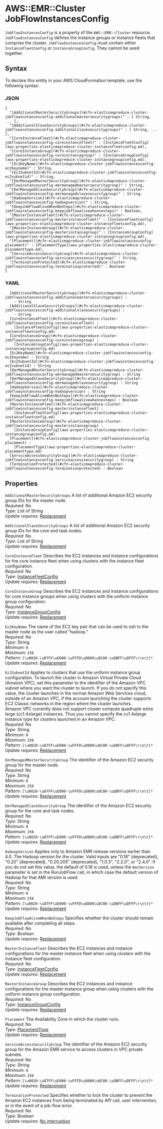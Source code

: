 # AWS::EMR::Cluster JobFlowInstancesConfig<a name="aws-properties-elasticmapreduce-cluster-jobflowinstancesconfig"></a>

`JobFlowInstancesConfig` is a property of the `AWS::EMR::Cluster` resource\. `JobFlowInstancesConfig` defines the instance groups or instance fleets that comprise the cluster\. `JobFlowInstancesConfig` must contain either `InstanceFleetConfig` or `InstanceGroupConfig`\. They cannot be used together\.

## Syntax<a name="aws-properties-elasticmapreduce-cluster-jobflowinstancesconfig-syntax"></a>

To declare this entity in your AWS CloudFormation template, use the following syntax:

### JSON<a name="aws-properties-elasticmapreduce-cluster-jobflowinstancesconfig-syntax.json"></a>

```
{
  "[AdditionalMasterSecurityGroups](#cfn-elasticmapreduce-cluster-jobflowinstancesconfig-additionalmastersecuritygroups)" : [ String, ... ],
  "[AdditionalSlaveSecurityGroups](#cfn-elasticmapreduce-cluster-jobflowinstancesconfig-additionalslavesecuritygroups)" : [ String, ... ],
  "[CoreInstanceFleet](#cfn-elasticmapreduce-cluster-jobflowinstancesconfig-coreinstancefleet)" : [InstanceFleetConfig](aws-properties-elasticmapreduce-cluster-instancefleetconfig.md),
  "[CoreInstanceGroup](#cfn-elasticmapreduce-cluster-jobflowinstancesconfig-coreinstancegroup)" : [InstanceGroupConfig](aws-properties-elasticmapreduce-cluster-instancegroupconfig.md),
  "[Ec2KeyName](#cfn-elasticmapreduce-cluster-jobflowinstancesconfig-ec2keyname)" : String,
  "[Ec2SubnetId](#cfn-elasticmapreduce-cluster-jobflowinstancesconfig-ec2subnetid)" : String,
  "[EmrManagedMasterSecurityGroup](#cfn-elasticmapreduce-cluster-jobflowinstancesconfig-emrmanagedmastersecuritygroup)" : String,
  "[EmrManagedSlaveSecurityGroup](#cfn-elasticmapreduce-cluster-jobflowinstancesconfig-emrmanagedslavesecuritygroup)" : String,
  "[HadoopVersion](#cfn-elasticmapreduce-cluster-jobflowinstancesconfig-hadoopversion)" : String,
  "[KeepJobFlowAliveWhenNoSteps](#cfn-elasticmapreduce-cluster-jobflowinstancesconfig-keepjobflowalivewhennosteps)" : Boolean,
  "[MasterInstanceFleet](#cfn-elasticmapreduce-cluster-jobflowinstancesconfig-masterinstancefleet)" : [InstanceFleetConfig](aws-properties-elasticmapreduce-cluster-instancefleetconfig.md),
  "[MasterInstanceGroup](#cfn-elasticmapreduce-cluster-jobflowinstancesconfig-masterinstancegroup)" : [InstanceGroupConfig](aws-properties-elasticmapreduce-cluster-instancegroupconfig.md),
  "[Placement](#cfn-elasticmapreduce-cluster-jobflowinstancesconfig-placement)" : [PlacementType](aws-properties-elasticmapreduce-cluster-placementtype.md),
  "[ServiceAccessSecurityGroup](#cfn-elasticmapreduce-cluster-jobflowinstancesconfig-serviceaccesssecuritygroup)" : String,
  "[TerminationProtected](#cfn-elasticmapreduce-cluster-jobflowinstancesconfig-terminationprotected)" : Boolean
}
```

### YAML<a name="aws-properties-elasticmapreduce-cluster-jobflowinstancesconfig-syntax.yaml"></a>

```
﻿  [AdditionalMasterSecurityGroups](#cfn-elasticmapreduce-cluster-jobflowinstancesconfig-additionalmastersecuritygroups) : 
    - String
﻿  [AdditionalSlaveSecurityGroups](#cfn-elasticmapreduce-cluster-jobflowinstancesconfig-additionalslavesecuritygroups) : 
    - String
﻿  [CoreInstanceFleet](#cfn-elasticmapreduce-cluster-jobflowinstancesconfig-coreinstancefleet) : 
    [InstanceFleetConfig](aws-properties-elasticmapreduce-cluster-instancefleetconfig.md)
﻿  [CoreInstanceGroup](#cfn-elasticmapreduce-cluster-jobflowinstancesconfig-coreinstancegroup) : 
    [InstanceGroupConfig](aws-properties-elasticmapreduce-cluster-instancegroupconfig.md)
﻿  [Ec2KeyName](#cfn-elasticmapreduce-cluster-jobflowinstancesconfig-ec2keyname) : String
﻿  [Ec2SubnetId](#cfn-elasticmapreduce-cluster-jobflowinstancesconfig-ec2subnetid) : String
﻿  [EmrManagedMasterSecurityGroup](#cfn-elasticmapreduce-cluster-jobflowinstancesconfig-emrmanagedmastersecuritygroup) : String
﻿  [EmrManagedSlaveSecurityGroup](#cfn-elasticmapreduce-cluster-jobflowinstancesconfig-emrmanagedslavesecuritygroup) : String
﻿  [HadoopVersion](#cfn-elasticmapreduce-cluster-jobflowinstancesconfig-hadoopversion) : String
﻿  [KeepJobFlowAliveWhenNoSteps](#cfn-elasticmapreduce-cluster-jobflowinstancesconfig-keepjobflowalivewhennosteps) : Boolean
﻿  [MasterInstanceFleet](#cfn-elasticmapreduce-cluster-jobflowinstancesconfig-masterinstancefleet) : 
    [InstanceFleetConfig](aws-properties-elasticmapreduce-cluster-instancefleetconfig.md)
﻿  [MasterInstanceGroup](#cfn-elasticmapreduce-cluster-jobflowinstancesconfig-masterinstancegroup) : 
    [InstanceGroupConfig](aws-properties-elasticmapreduce-cluster-instancegroupconfig.md)
﻿  [Placement](#cfn-elasticmapreduce-cluster-jobflowinstancesconfig-placement) : 
    [PlacementType](aws-properties-elasticmapreduce-cluster-placementtype.md)
﻿  [ServiceAccessSecurityGroup](#cfn-elasticmapreduce-cluster-jobflowinstancesconfig-serviceaccesssecuritygroup) : String
﻿  [TerminationProtected](#cfn-elasticmapreduce-cluster-jobflowinstancesconfig-terminationprotected) : Boolean
```

## Properties<a name="aws-properties-elasticmapreduce-cluster-jobflowinstancesconfig-properties"></a>

`AdditionalMasterSecurityGroups`  <a name="cfn-elasticmapreduce-cluster-jobflowinstancesconfig-additionalmastersecuritygroups"></a>
A list of additional Amazon EC2 security group IDs for the master node\.  
*Required*: No  
*Type*: List of String  
*Update requires*: [Replacement](https://docs.aws.amazon.com/AWSCloudFormation/latest/UserGuide/using-cfn-updating-stacks-update-behaviors.html#update-replacement)

`AdditionalSlaveSecurityGroups`  <a name="cfn-elasticmapreduce-cluster-jobflowinstancesconfig-additionalslavesecuritygroups"></a>
A list of additional Amazon EC2 security group IDs for the core and task nodes\.  
*Required*: No  
*Type*: List of String  
*Update requires*: [Replacement](https://docs.aws.amazon.com/AWSCloudFormation/latest/UserGuide/using-cfn-updating-stacks-update-behaviors.html#update-replacement)

`CoreInstanceFleet`  <a name="cfn-elasticmapreduce-cluster-jobflowinstancesconfig-coreinstancefleet"></a>
Describes the EC2 instances and instance configurations for the core instance fleet when using clusters with the instance fleet configuration\.  
*Required*: No  
*Type*: [InstanceFleetConfig](aws-properties-elasticmapreduce-cluster-instancefleetconfig.md)  
*Update requires*: [Replacement](https://docs.aws.amazon.com/AWSCloudFormation/latest/UserGuide/using-cfn-updating-stacks-update-behaviors.html#update-replacement)

`CoreInstanceGroup`  <a name="cfn-elasticmapreduce-cluster-jobflowinstancesconfig-coreinstancegroup"></a>
Describes the EC2 instances and instance configurations for core instance groups when using clusters with the uniform instance group configuration\.  
*Required*: No  
*Type*: [InstanceGroupConfig](aws-properties-elasticmapreduce-cluster-instancegroupconfig.md)  
*Update requires*: [Replacement](https://docs.aws.amazon.com/AWSCloudFormation/latest/UserGuide/using-cfn-updating-stacks-update-behaviors.html#update-replacement)

`Ec2KeyName`  <a name="cfn-elasticmapreduce-cluster-jobflowinstancesconfig-ec2keyname"></a>
The name of the EC2 key pair that can be used to ssh to the master node as the user called "hadoop\."  
*Required*: No  
*Type*: String  
*Minimum*: `0`  
*Maximum*: `256`  
*Pattern*: `[\u0020-\uD7FF\uE000-\uFFFD\uD800\uDC00-\uDBFF\uDFFF\r\n\t]*`  
*Update requires*: [Replacement](https://docs.aws.amazon.com/AWSCloudFormation/latest/UserGuide/using-cfn-updating-stacks-update-behaviors.html#update-replacement)

`Ec2SubnetId`  <a name="cfn-elasticmapreduce-cluster-jobflowinstancesconfig-ec2subnetid"></a>
Applies to clusters that use the uniform instance group configuration\. To launch the cluster in Amazon Virtual Private Cloud \(Amazon VPC\), set this parameter to the identifier of the Amazon VPC subnet where you want the cluster to launch\. If you do not specify this value, the cluster launches in the normal Amazon Web Services cloud, outside of an Amazon VPC, if the account launching the cluster supports EC2 Classic networks in the region where the cluster launches\.  
Amazon VPC currently does not support cluster compute quadruple extra large \(cc1\.4xlarge\) instances\. Thus you cannot specify the cc1\.4xlarge instance type for clusters launched in an Amazon VPC\.  
*Required*: No  
*Type*: String  
*Minimum*: `0`  
*Maximum*: `256`  
*Pattern*: `[\u0020-\uD7FF\uE000-\uFFFD\uD800\uDC00-\uDBFF\uDFFF\r\n\t]*`  
*Update requires*: [Replacement](https://docs.aws.amazon.com/AWSCloudFormation/latest/UserGuide/using-cfn-updating-stacks-update-behaviors.html#update-replacement)

`EmrManagedMasterSecurityGroup`  <a name="cfn-elasticmapreduce-cluster-jobflowinstancesconfig-emrmanagedmastersecuritygroup"></a>
The identifier of the Amazon EC2 security group for the master node\.  
*Required*: No  
*Type*: String  
*Minimum*: `0`  
*Maximum*: `256`  
*Pattern*: `[\u0020-\uD7FF\uE000-\uFFFD\uD800\uDC00-\uDBFF\uDFFF\r\n\t]*`  
*Update requires*: [Replacement](https://docs.aws.amazon.com/AWSCloudFormation/latest/UserGuide/using-cfn-updating-stacks-update-behaviors.html#update-replacement)

`EmrManagedSlaveSecurityGroup`  <a name="cfn-elasticmapreduce-cluster-jobflowinstancesconfig-emrmanagedslavesecuritygroup"></a>
The identifier of the Amazon EC2 security group for the core and task nodes\.  
*Required*: No  
*Type*: String  
*Minimum*: `0`  
*Maximum*: `256`  
*Pattern*: `[\u0020-\uD7FF\uE000-\uFFFD\uD800\uDC00-\uDBFF\uDFFF\r\n\t]*`  
*Update requires*: [Replacement](https://docs.aws.amazon.com/AWSCloudFormation/latest/UserGuide/using-cfn-updating-stacks-update-behaviors.html#update-replacement)

`HadoopVersion`  <a name="cfn-elasticmapreduce-cluster-jobflowinstancesconfig-hadoopversion"></a>
Applies only to Amazon EMR release versions earlier than 4\.0\. The Hadoop version for the cluster\. Valid inputs are "0\.18" \(deprecated\), "0\.20" \(deprecated\), "0\.20\.205" \(deprecated\), "1\.0\.3", "2\.2\.0", or "2\.4\.0"\. If you do not set this value, the default of 0\.18 is used, unless the `AmiVersion` parameter is set in the RunJobFlow call, in which case the default version of Hadoop for that AMI version is used\.  
*Required*: No  
*Type*: String  
*Minimum*: `0`  
*Maximum*: `256`  
*Pattern*: `[\u0020-\uD7FF\uE000-\uFFFD\uD800\uDC00-\uDBFF\uDFFF\r\n\t]*`  
*Update requires*: [Replacement](https://docs.aws.amazon.com/AWSCloudFormation/latest/UserGuide/using-cfn-updating-stacks-update-behaviors.html#update-replacement)

`KeepJobFlowAliveWhenNoSteps`  <a name="cfn-elasticmapreduce-cluster-jobflowinstancesconfig-keepjobflowalivewhennosteps"></a>
Specifies whether the cluster should remain available after completing all steps\.  
*Required*: No  
*Type*: Boolean  
*Update requires*: [Replacement](https://docs.aws.amazon.com/AWSCloudFormation/latest/UserGuide/using-cfn-updating-stacks-update-behaviors.html#update-replacement)

`MasterInstanceFleet`  <a name="cfn-elasticmapreduce-cluster-jobflowinstancesconfig-masterinstancefleet"></a>
Describes the EC2 instances and instance configurations for the master instance fleet when using clusters with the instance fleet configuration\.  
*Required*: No  
*Type*: [InstanceFleetConfig](aws-properties-elasticmapreduce-cluster-instancefleetconfig.md)  
*Update requires*: [Replacement](https://docs.aws.amazon.com/AWSCloudFormation/latest/UserGuide/using-cfn-updating-stacks-update-behaviors.html#update-replacement)

`MasterInstanceGroup`  <a name="cfn-elasticmapreduce-cluster-jobflowinstancesconfig-masterinstancegroup"></a>
Describes the EC2 instances and instance configurations for the master instance group when using clusters with the uniform instance group configuration\.  
*Required*: No  
*Type*: [InstanceGroupConfig](aws-properties-elasticmapreduce-cluster-instancegroupconfig.md)  
*Update requires*: [Replacement](https://docs.aws.amazon.com/AWSCloudFormation/latest/UserGuide/using-cfn-updating-stacks-update-behaviors.html#update-replacement)

`Placement`  <a name="cfn-elasticmapreduce-cluster-jobflowinstancesconfig-placement"></a>
The Availability Zone in which the cluster runs\.  
*Required*: No  
*Type*: [PlacementType](aws-properties-elasticmapreduce-cluster-placementtype.md)  
*Update requires*: [Replacement](https://docs.aws.amazon.com/AWSCloudFormation/latest/UserGuide/using-cfn-updating-stacks-update-behaviors.html#update-replacement)

`ServiceAccessSecurityGroup`  <a name="cfn-elasticmapreduce-cluster-jobflowinstancesconfig-serviceaccesssecuritygroup"></a>
The identifier of the Amazon EC2 security group for the Amazon EMR service to access clusters in VPC private subnets\.  
*Required*: No  
*Type*: String  
*Minimum*: `0`  
*Maximum*: `256`  
*Pattern*: `[\u0020-\uD7FF\uE000-\uFFFD\uD800\uDC00-\uDBFF\uDFFF\r\n\t]*`  
*Update requires*: [Replacement](https://docs.aws.amazon.com/AWSCloudFormation/latest/UserGuide/using-cfn-updating-stacks-update-behaviors.html#update-replacement)

`TerminationProtected`  <a name="cfn-elasticmapreduce-cluster-jobflowinstancesconfig-terminationprotected"></a>
Specifies whether to lock the cluster to prevent the Amazon EC2 instances from being terminated by API call, user intervention, or in the event of a job\-flow error\.  
*Required*: No  
*Type*: Boolean  
*Update requires*: [No interruption](https://docs.aws.amazon.com/AWSCloudFormation/latest/UserGuide/using-cfn-updating-stacks-update-behaviors.html#update-no-interrupt)
